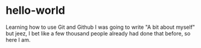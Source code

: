 # hello-world
Learning how to use Git and Github
I was going to write "A bit about myself" but jeez, I bet like a few thousand people already had done that before, so here I am.
